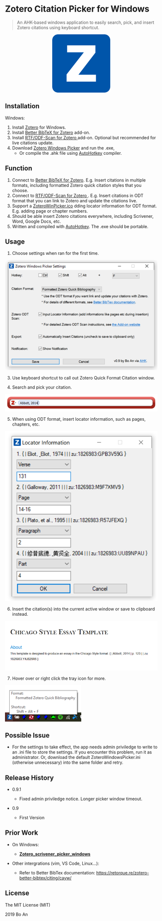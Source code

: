 # Zotero Citation Picker for Windows

> An AHK-based windows application to easily search, pick, and insert Zotero citations using keyboard shortcut.

<div style="text-align:center"><img src="img/readme_icon.png" /></div>


## Installation

Windows: 

1. Install [Zotero](https://www.zotero.org/download/) for Windows.
2. Install [Better BibTeX for Zotero](https://retorque.re/zotero-better-bibtex/installation/) add-on.
3. Install [RTF/ODF-Scan for Zotero ](https://zotero-odf-scan.github.io/zotero-odf-scan/) add-on. Optional but recommended for live citations update.
4. Download [Zotero Windows Picker](https://github.com/boan-anbo/Zotero-Citation-Picker-for-Windows/releases) and run the .exe,
	* Or compile the .ahk file using [AutoHotkey](https://www.autohotkey.com/) compiler.

## Function

1. Connect to [Better BibTeX for Zotero](https://retorque.re/zotero-better-bibtex/installation/). E.g. Insert citations in multiple formats, including formatted Zotero quick citation styles that you choose.
2. Connect to [RTF/ODF-Scan for Zotero ](https://zotero-odf-scan.github.io/zotero-odf-scan/). E.g. Insert citations in ODT format that you can link to Zotero and update the citations live.
3. Support a [ZoteroWinPicker.ico](C:\Users\Bo\Dropbox\NEra\Script\ZoteroWindowsPickerSrc\ZoteroWinPicker.ico) dding locator information for ODT format. E.g. adding page or chapter numbers.
4. Should be able insert Zotero citations everywhere, including Scrivener, Word, Google Docs, etc.
5. Written and compiled with [AutoHotkey](https://www.autohotkey.com/). The .exe should be portable.

## Usage

1. Choose settings when ran for the first time.

![](img/settings.png)

3. Use keyboard shortcut to call out Zotero Quick Format Citation window.

4. Search and pick your citation.

![](img/look_up.png)

5. When using ODT format, insert locator information, such as pages, chapters, etc.

![](img/locator_info.png)

6. Insert the citation(s) into the current active window or save to clipboard instead.

![](img/insert_odt.png)

7. Hover over or right click the tray icon for more.

![](img/tray_icon.png)

## Possible Issue

* For the settings to take effect, the app needs admin priviledge to write to an .ini file to store the settings. If you encounter this problem, run it as administrator. Or, download the default ZoteroWindowsPicker.ini (otherwise unnecessary) into the same folder and retry. 

## Release History

* 0.9.1
    * Fixed admin priviledge notice. Longer picker window timeout.

* 0.9
    * First Version

## Prior Work

* On Windows:
	* **[Zotero_scrivener_picker_windows](https://github.com/AmomentOfMusic/Zotero_scrivener_picker_windows)**

* Other intergrations (vim, VS Code, Linux...):
	* Refer to Better BibTex documentation: https://retorque.re/zotero-better-bibtex/citing/cayw/

## License

The MIT License (MIT)

2019 Bo An
